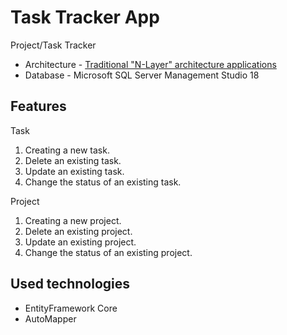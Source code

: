 # Task Tracker App


Project/Task Tracker

- Architecture - [Traditional "N-Layer" architecture applications](https://docs.microsoft.com/en-us/dotnet/architecture/modern-web-apps-azure/common-web-application-architectures#traditional-n-layer-architecture-applications)
- Database - Microsoft SQL Server Management Studio 18

## Features
Task
1. Creating a new task.
2. Delete an existing task.
3. Update an existing task.
4. Change the status of an existing task.

Project
1. Creating a new project.
2. Delete an existing project.
3. Update an existing project.
4. Change the status of an existing project.

## Used technologies
- EntityFramework Core
- AutoMapper
